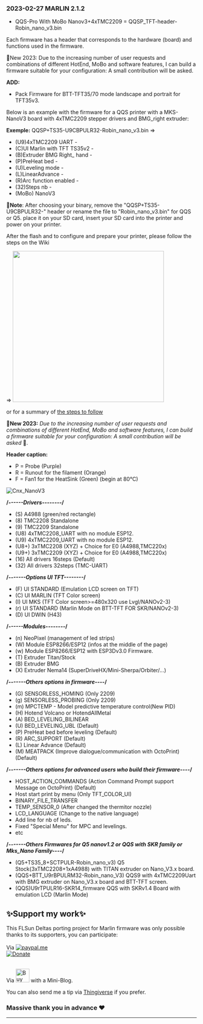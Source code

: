 ### 2023-02-27 MARLIN 2.1.2

- QQS-Pro With MoBo Nanov3+4xTMC2209 = QQSP_TFT-header-Robin_nano_v3.bin
  
Each firmware has a header that corresponds to the hardware (board) and functions used in the firmware.

📌New 2023:
Due to the increasing number of user requests and combinations of different HotEnd, MoBo and software features, I can build a firmware suitable for your configuration: A small contribution will be asked.

**ADD:**
 - Pack Firmware for BTT-TFT35/70 mode landscape and portrait for TFT35v3. 

Below is an example with the firmware for a QQS printer with a MKS-NanoV3 board with 4xTMC2209 stepper drivers and BMG_right extruder:

**Exemple:**
QQSP+TS35-U9CBPULR32-Robin_nano_v3.bin
=> 
 - (U9)4xTMC2209 UART - 
 - (C)UI Marlin with TFT TS35v2 - 
 - (B)Extruder BMG Right_ hand - 
 - (P)PreHeat bed - 
 - (U)Leveling mode -
 - (L)LinearAdvance - 
 - (R)Arc function enabled -
 - (32)Steps nb -
 - (MoBo) NanoV3

  🔧**Note**: After choosing your binary, remove the "QQSP+TS35-U9CBPULR32-" header or rename the file to "Robin_nano_v3.bin" for QQS or Q5.
  place it on your SD card, insert your SD card into the printer and power on your printer.
  
  After the flash and to configure and prepare your printer, please follow the steps on the Wiki 
  
  => [<img width=400 src="https://github.com/Foxies-CSTL/Marlin_2.1.x/wiki/icons/FLSun-Wiki.png" />](https://github.com/Foxies-CSTL/Marlin_2.1.x/wiki/2.SETTINGS-THE-PRINTER)

  or for a summary of [the steps to follow](../Instructions.md)

  📌**New 2023:**
  *Due to the increasing number of user requests and combinations of different HotEnd, MoBo and software features, I can build a firmware suitable for your configuration: A small contribution will be asked* 🍻.


**Header caption:**
 - P = Probe (Purple)
 - R = Runout for the filament (Orange)
 - F = Fan1 for the HeatSink (Green) (begin at 80°C)

![Cnx_NanoV3](https://github.com/Foxies-CSTL/Marlin_2.0.x/wiki/images/NanoV3-EndStop.png)

  **/*------Drivers--------*/**
  - (S) A4988 (green/red rectangle)
  - (8) TMC2208 Standalone
  - (9) TMC2209 Standalone
  - (U8) 4xTMC2208_UART with no module ESP12.
  - (U9) 4xTMC2209_UART with no module ESP12.
  - (U8+) 3xTMC2208 (XYZ) + Choice for E0 (A4988,TMC220x) 
  - (U9+) 3xTMC2209 (XYZ) + Choice for E0 (A4988,TMC220x)
  - (16) All drivers 16steps (Default)
  - (32) All drivers 32steps (TMC-UART)

  **/*-------Options UI TFT--------*/**
  - (F) UI STANDARD (Emulation LCD screen on TFT)
  - (C) UI MARLIN (TFT Color screen)
  - (I) UI MKS (TFT Color screen>=480x320 use Lvgl/NANOv2-3)
  - (r) UI STANDARD (Marlin Mode on BTT-TFT FOR SKR/NANOv2-3)
  - (D) UI DWIN (H43)

  **/*------Modules--------*/**
  - (n) NeoPixel (management of led strips)
  - (W) Module ESP8266/ESP12 (infos at the middle of the page)
  - (w) Module ESP8266/ESP12 with ESP3Dv3.0 Firmware.
  - (T) Extruder Titan/Stock
  - (B) Extruder BMG
  - (X) Extruder Nema14 (SuperDriveHX/Mini-Sherpa/Orbiter/...)
  
  **/*-------Others options in firmware----*/**
  - (G) SENSORLESS_HOMING (Only 2209)
  - (g) SENSORLESS_PROBING (Only 2209)
  - (m) MPCTEMP - Model predictive temperature control(New PID)
  - (H) Hotend Volcano or HotendAllMetal
  - (A) BED_LEVELING_BILINEAR
  - (U) BED_LEVELING_UBL (Default)
  - (P) PreHeat bed before leveling (Default)
  - (R) ARC_SUPPORT (Default)
  - (L) Linear Advance (Default)
  - (M) MEATPACK (Improve dialogue/communication with OctoPrint)(Default)

  **/*-------Others options for advanced users who build their firmware----*/**
  - HOST_ACTION_COMMANDS (Action Command Prompt support Message on OctoPrint) (Default)
  - Host start print by menu (Only TFT_COLOR_UI)
  - BINARY_FILE_TRANSFER
  - TEMP_SENSOR_0 (After changed the thermitor nozzle)
  - LCD_LANGUAGE (Change to the native language)
  - Add line for nb of leds.
  - Fixed "Special Menu" for MPC and levelings.
  - etc 
   
  **/*-------Others Firmwares for Q5 nanov1.2 or QQS with SKR family or Mks_Nano Family----*/**
  - (Q5+TS35_8+SCTPULR-Robin_nano_v3)   Q5 Stock(3xTMC2208+1xA4988) with TITAN extruder on Nano_V3.x board. 
  - (QQS+BTT_U9rBPULRM32-Robin_nano_V3)       QQS9 with 4xTMC2209Uart with BMG extruder on Nano_V3.x board and BTT-TFT screen.
  - (QQS)U9rTPULR16-SKR14_firmware QQS with SKRv1.4 Board with emulation LCD (Marlin Mode)
 ## ✨Support my work✨

  This FLSun Deltas porting project for Marlin firmware was only possible thanks to its supporters, you can participate:
 <br/>
  <br/> Via [![paypal.me](./icons/paypal_50px.png)](https://www.paypal.me/Foxies40)<br/>[![Donate](https://img.shields.io/badge/Donate-Thanks-green)](https://paypal.me/Foxies40)<br/>
<br/>
 
Via   <a href='https://ko-fi.com/U7U77F782' target='_blank'><img height='36' style='border:0px;height:36px;' src='https://cdn.ko-fi.com/cdn/kofi4.png?v=3' border='0' alt='Buy Me a Coffee at ko-fi.com' /></a>   with a Mini-Blog.

  You can also send me a tip via [Thingiverse](https://www.thingiverse.com/FamStel/about) if you prefer.
 ### Massive thank you in advance :heart:
***

